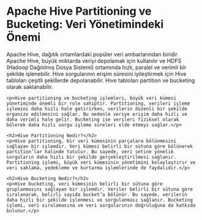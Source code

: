 <!DOCTYPE html>
<html>
<head>
	<title>Apache Hive Partitioning ve Bucketing: Veri Yönetimindeki Önemi</title>
</head>
<body>
	<h1>Apache Hive Partitioning ve Bucketing: Veri Yönetimindeki Önemi</h1>
	<p>Apache Hive, dağıtık ortamlardaki popüler veri ambarlarından biridir. Apache Hive, büyük miktarda veriyi depolamak için kullanılır ve HDFS (Hadoop Dağıtılmış Dosya Sistemi) ortamında hızlı, paralel ve verimli bir şekilde işlenebilir. Hive sorgularının erişim süresini iyileştirmek için Hive tabloları çeşitli şekillerde depolanabilir. Hive tabloları partition ve bucketing olarak saklanabilir.</p>

	<p>Hive partitioning ve bucketing işlemleri, büyük veri kümesi yönetiminde önemli bir role sahiptir. Partitioning, verileri işleme işlemini daha hızlı hale getirirken, verilerin düzenli bir şekilde organize edilmesini sağlar. Bu nedenle veriye erişim daha hızlı ve daha verimli hale gelir. Bucketing ise verileri fiziksel olarak bölerek daha hızlı sorgu işleme süreleri elde etmeyi sağlar.</p>

	<h2>Hive Partitioning Nedir?</h2>
	<p>Hive partitioning, bir veri kümesinin parçalara bölünmesini sağlayan bir işlemdir. Veri kümesi belirli bir sütuna göre bölünerek partition’lar halinde tutulur. Bu sayede, veri setine yönelik sorguların daha hızlı bir şekilde gerçekleştirilmesi sağlanır. Partitioning işlemi, büyük veri kümesinin yönetimini kolaylaştırır ve veri saklama, yedekleme ve kurtarma işlemlerinde de faydalıdır.</p>

	<h2>Hive Bucketing Nedir?</h2>
	<p>Hive bucketing, veri kümesinin belirli bir sütuna göre gruplanmasını sağlayan bir işlemdir. Veriler belirli bir sütuna göre sıralanarak, belirli sayıda bucket’a bölünür. Bu sayede, verilerin daha hızlı bir şekilde işlenmesi ve sorgulanması sağlanır. Bucketing işlemi, veri sıralamasına ve veri sorgularının doğruluğuna da katkıda bulunur.</p>
</body>
</html>
